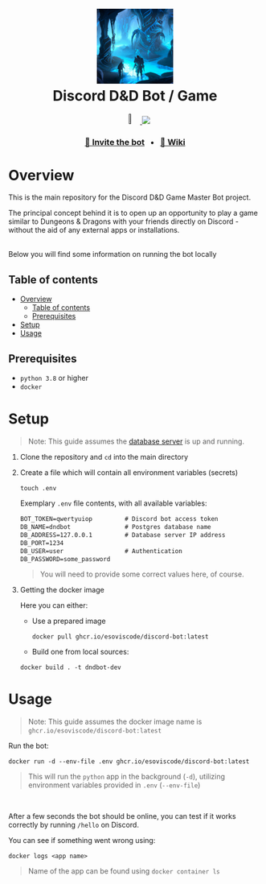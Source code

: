 <h1 align="center">
    </br>
    <img src="./.github/images/discord-bot-bg-2.png" width="30%" height="30%">
    </br>
    Discord D&D Bot / Game
    </br>
</h1>

<p align="center">
    <a href=""> <!-- TODO -->
        <img src="https://img.shields.io/badge/Discord-5865F2?style=for-the-badge&logo=discord&logoColor=white" width="8%" height="8%">
    </a>
    <a href="https://github.com/esoviscode/discord-bot/actions/workflows/docker-publish.yml">
        <img src="https://github.com/esoviscode/discord-bot/actions/workflows/docker-publish.yml/badge.svg">
    </a>
</p>

<h3 align="center">
    <a href="">🔗 Invite the bot</a>
    &nbsp;&nbsp;•&nbsp;&nbsp;
    <a href="">📖 Wiki</a>
</h3>

# Overview

This is the main repository for the Discord D&D Game Master Bot project.

The principal concept behind it is to open up an opportunity to play a game
similar to Dungeons & Dragons with your friends directly on Discord - without
the aid of any external apps or installations.

</br>
Below you will find some information on running the bot locally

## Table of contents

- [Overview](#overview)
  - [Table of contents](#table-of-contents)
  - [Prerequisites](#prerequisites)
- [Setup](#setup)
- [Usage](#usage)

## Prerequisites

- `python 3.8` or higher
- `docker`

# Setup

> Note: This guide assumes the [database server](https://github.com/esoviscode/database) is up and running.

<!--  These instructions should set up the project so that it is ready for 
development and testing purposes -->

1. Clone the repository and `cd` into the main directory
2. Create a file which will contain all environment variables (secrets)
   ```shell
   touch .env
   ```
   Exemplary `.env` file contents, with all available variables:
   ```
   BOT_TOKEN=qwertyuiop         # Discord bot access token
   DB_NAME=dndbot               # Postgres database name
   DB_ADDRESS=127.0.0.1         # Database server IP address
   DB_PORT=1234
   DB_USER=user                 # Authentication
   DB_PASSWORD=some_password
   ```
   > You will need to provide some correct values here, of course.
3. Getting the docker image
   
   Here you can either:
   - Use a prepared image
     ```
     docker pull ghcr.io/esoviscode/discord-bot:latest
     ```
    - Build one from local sources:
     ```
     docker build . -t dndbot-dev
     ```

# Usage

> Note: This guide assumes the docker image name is `ghcr.io/esoviscode/discord-bot:latest`

Run the bot:
```
docker run -d --env-file .env ghcr.io/esoviscode/discord-bot:latest
```
> This will run the `python` app in the background (`-d`), utilizing environment
variables provided in `.env` (`--env-file`)

</br>

After a few seconds the bot should be online, you can test if it works correctly
by running `/hello` on Discord.

You can see if something went wrong using:
```
docker logs <app name>
```
> Name of the app can be found using `docker container ls`


<!-- # Acknowledgments -->



